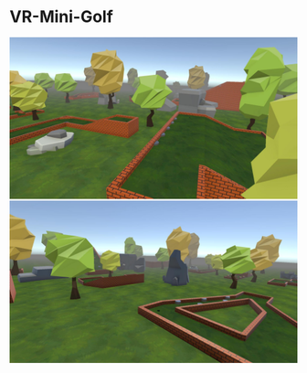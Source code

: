 # VR-Mini-Golf

<img src="Screenshots/Main_1080p_07.04.2023_11-39-07.jpg" width="512"/>
<img src="Screenshots/Main_1080p_07.04.2023_11-39-32.jpg" width="512"/>
